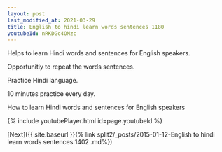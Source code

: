 ```yaml
---
layout: post
last_modified_at: 2021-03-29
title: English to hindi learn words sentences 1180 
youtubeId: nRKDGc4OMzc
---
```

 
 
Helps to learn Hindi words and sentences for English speakers.

Opportunitiy to repeat the words sentences. 

Practice Hindi language. 
 
10 minutes practice every day. 
 
How to learn Hindi words and sentences for English speakers 
 
{% include youtubePlayer.html id=page.youtubeId %}
 
 
[Next]({{ site.baseurl }}{% link  split2/_posts/2015-01-12-English to hindi learn words sentences 1402 .md%})
 
